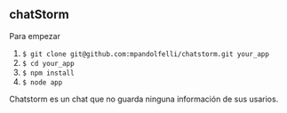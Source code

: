 ## chatStorm

Para empezar

1. `$ git clone git@github.com:mpandolfelli/chatstorm.git your_app`
2. `$ cd your_app`
3. `$ npm install`
4. `$ node app`

Chatstorm es un chat que no guarda ninguna información de sus usarios.
